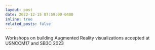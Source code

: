 ```yaml
---
layout: post
date: 2022-12-15 07:59:00-0400
inline: true
related_posts: false
---
```


Workshops on building Augmented Reality visualizations accepted at USNCCM17 and SB3C 2023 

